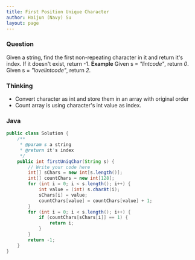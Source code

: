 ```yaml
---
title: First Position Unique Character
author: Haijun (Navy) Su
layout: page
---
```

### Question
Given a string, find the first non-repeating character in it and return it's index. If it doesn't exist, return -1.
**Example**
Given s = *"lintcode"*, return *0*.
Given s = *"lovelintcode"*, return *2*.

### Thinking
* Convert character as int and store them in an array with original order
* Count array is using character's int value as index.

### Java
~~~ java
public class Solution {
    /**
     * @param s a string
     * @return it's index
     */
    public int firstUniqChar(String s) {
        // Write your code here
        int[] sChars = new int[s.length()];
        int[] countChars = new int[128];
        for (int i = 0; i < s.length(); i++) {
            int value = (int) s.charAt(i);
            sChars[i] = value;
            countChars[value] = countChars[value] + 1;
        }
        for (int i = 0; i < s.length(); i++) {
            if (countChars[sChars[i]] == 1) {
                return i;
            }
        }
        return -1;
    }
}
~~~

